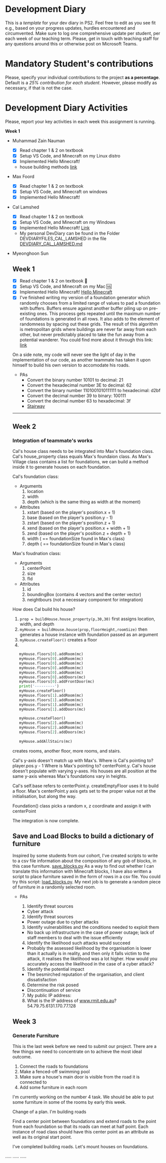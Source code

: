 # Development Diary
This is a *template* for your dev diary in PS2.
Feel free to edit as you see fit e.g., based on your progress updates, hurdles encountered and circumvented.
Make sure to log one comprehensive update per student, per each week of our teaching term.
Please, get in touch with teaching staff for any questions around this or otherwise post on Microsoft Teams.

# Mandatory Student's contributions
Please, specify your individual contributions to the project **as a percentage**. 
Default is a *25% contribution for each student*. However, please modify as necessary, if that is not the case.

# Development Diary Activities
Please, report your key activities in each week this assignment is running.  

**Week 1**
* Muhammad Zain Nauman
    - [x] Read chapter 1 & 2 on textbook
    - [x] Setup VS Code, and Minecraft on my Linux distro
    - [x] Implemented Hello Minecraft!
    - house building methods [link](house_randomisation_testing.py)
* Max Foord
    - [X] Read chapter 1 & 2 on textbook
    - [X] Setup VS Code, and Minecraft on windows 
    - [X] Implemented Hello Minecraft!
* Cal Lamshed
    - [X] Read chapter 1 & 2 on textbook
    - [X] Setup VS Code, and Minecraft on my Windows
    - [X] Implemented Hello Minecraft! [Link](DEVDIARYFILES_CAL_LAMSHED/hellominecraftworld.py)
    - My personal DevDiary can be found in the Folder DEVDIARYFILES_CAL_LAMSHED in the file [DEVDIARY_CAL_LAMSHED.md](DEVDIARYFILES_CAL_LAMSHED/DEVDIARY_CAL_LAMSHED.md)

* Myeonghoon Sun
    ## Week 1
    - [x] Read chapter 1 & 2 on textbook 📖 
    - [x] Setup VS Code, and Minecraft on my Mac 🆚
    - [x] Implemented Hello Minecraft! [Hello Minecraft](Myeonghoon%20Sun's%20PAs/hello_world.py)
    - [x] I've finished writing my version of a foundation generator which randomly chooses from a limited range of values to pad a foundation with buffers. Buffers ensure against another buffer piling up on pre-existing ones. This process gets repeated until the maximum number of foundations is generated in all rows. It also adds to the element of randomness by spacing out these grids. The result of this algorithm is metropolitan grids where buildings are never far away from each other, but never predictably placed to take the fun away from a potential wanderer. You could find more about it through this link: [link](foundation_generator/foundation_grid.py)

    On a side note, my code will never see the light of day in the implementation of our code, as another teammate has taken it upon himself to build his own version to accomodate his roads. 

    * PAs
      - Convert the binary number 10101 to decimal: 21
      - Convert the hexadecimal number 3E to decimal: 62
      - Convert the binary number 1101001010111111 to hexadecimal: d2bf
      - Convert the decimal number 39 to binary: 100111
      - Convert the decimal number 63 to hexadecimal: 3f
      - [Stairway](Myeonghoon%20Sun's%20PAs/staircase.py)    

    ---

    ## Week 2
    
    ### Integration of teammate's works
    
    Cal's house class needs to be integrated into Max's foundation class. Cal's house_property class equals Max's foundaion class. As Max's Village class contains a list for foundations, we can build a method inside it to generate houses on each foundation. 

    Cal's foundation class:
    - Arguments 
        1. location
        2. width
        3. depth (which is the same thing as width at the moment)
    - Attributes
        1. xstart (based on the player's position.x + 1)
        2. base (based on the player's position.y - 1)
        3. zstart (based on the player's position.z + 1)
        4. xend (based on the player's position.x + width + 1)
        5. zend (based on the player's position.z + depth + 1)
        6. width ( == foundationSize found in Max's class)
        7. depth ( == foundationSize found in Max's class)

    Max's foudnation class:
    - Arguments
        1. centerPoint
        2. size
        3. fId
    - Attributes
        1. id
        2. boundingBox (contains 4 vectors and the center vector)
        3. neightbours (not a necessary component for integration)

    How does Cal build his house?
    1. `prop = buildHouse.house_property(p,30,30)` first assigns location, width, and depth
    2.  `myHouse = buildHouse.house(prop,floorHeight,roomSize)` then generates a house instance with foundation passed as an argument
    3.  `myHouse.createFloor()` creates a floor
    4. 
    ```python
       myHouse.floors[0].addRoom(mc)
       myHouse.floors[0].addRoom(mc)
       myHouse.floors[0].addRoom(mc)
       myHouse.floors[0].addRoom(mc)
       myHouse.floors[0].addRoom(mc)
       myHouse.floors[0].addDoors(mc)
       myHouse.floors[0].addFrontDoor(mc)
       print('---------')
       myHouse.createFloor()
       myHouse.floors[1].addRoom(mc)
       myHouse.floors[1].addRoom(mc)
       myHouse.floors[1].addRoom(mc)
       myHouse.floors[1].addDoors(mc)
       
       myHouse.createFloor()
       myHouse.floors[2].addRoom(mc)
       myHouse.floors[2].addRoom(mc)
       myHouse.floors[2].addDoors(mc)
       
       myHouse.addAllStairs(mc)
    ``` 
    creates rooms, another floor, more rooms, and stairs.

    Cal's y-axis doesn't match up with Max's. Where is Cal's pointing to? player.pos.y - 1 Where is Max's pointing to? centerPoint.y. Cal's house doesn't populate with varying y-axes. His houses are all position at the same y-axis whereas Max's foundations vary in heights. 

    Cal's
    self.base refers to centerPoint.y. createEmptyFloor uses it to build a floor. Max's centerPoint.y axis gets set to the proper value not at the initialisation, but along the way. 

    Foundation() class picks a random x, z coordinate and assign it with centerPoint 

    The integration is now complete.

    ## Save and Load Blocks to build a dictionary of furniture

    Inspired by some students from our cohort, I've created scripts to write to a csv file information about the composition of any gob of blocks, in this case furniture. [save_blocks.py](foundation_generator/save_blocks.py) As a way to find out whether I can translate this information with Minecraft blocks, I have also written a script to place furniture saved in the form of rows in a csv file. You could try this script: [load_blocks.py](foundation_generator/load_blocks.py). My next job is to generate a random piece of furniture in a randomly selected room. 

    * PAs
      1. Identify threat sources
        * Cyber attack
	  2. Identify threat sources
	    * Power outage due to cyber attacks
	  3. Identify vulnerabilities and the conditions needed to exploit them
	    * No back up infrastructure in the case of power outage; lack of staff members to deal with the issue efficiently
	  4. Identify the likelihood such attacks would succeed
	    * Probably the assessed likelihood by the organisation is lower than it actually is in reality, and then only it falls victim to the attack, it realises the likelihood was a lot higher. How would you accurately access the likelihood in the case of a cyber attack?
	  5. Identify the potential impact
	    * The besmirched reputation of the organisation, and client dissatisfaction
	  6. Determine the risk posed
	    * Discontinuation of service
        
      7. My public IP address:
      8. What is the IP address of www.rmit.edu.au?
         54.79.75.6131.170.77.128
         
    ## Week 3

    ### Generate Furniture

    This is the last week before we need to submit our project. There are a few things we need to concentrate on to achieve the most ideal outcome.

    1. Connect the roads to foundations 
    2. Make a fenced-off swimming pool  
    3. Make sure a house's main door is visible from the road it is connected to
    4. Add some furniture in each room 

    I'm currently working on the number 4 task. We should be able to put some furniture in some of the rooms by early this week. 

    Change of a plan. I'm building roads

    Find a center point between foundations and extend roads to the point from each foundation so that its roads can meet at half point. Each instance of road class should have this center point as an attribute as well as its original start point. 

    I've completed building roads. Let's mount houses on foundations.



.....
.....
.....
